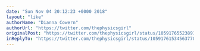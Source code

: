 ```yaml
---
date: "Sun Nov 04 20:12:23 +0000 2018"
layout: "like"
authorName: "Dianna Cowern"
authorUrl: "https://twitter.com/thephysicsgirl"
originalPost: "https://twitter.com/thephysicsgirl/status/1059176552389177344"
inReplyTo: "https://twitter.com/thephysicsgirl/status/1059176153456377856"
---
```

